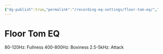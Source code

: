 ```yaml
---
{"dg-publish":true,"permalink":"/recording-eq-settings/floor-tom-eq/","tags":["Keep/Label/Mixing","Keep/Label/Drums"]}
---
```


# Floor Tom EQ

80-120Hz: Fullness
400-800Hz: Boxiness
2.5-5kHz: Attack